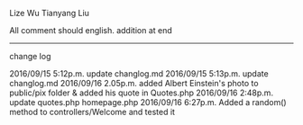 Lize Wu
Tianyang Liu

All comment should english.
addition at end

---------------------------------------------
change log

2016/09/15 5:12p.m. update changlog.md
2016/09/15 5:13p.m. update changlog.md
2016/09/16 2.05p.m. added Albert Einstein's photo to public/pix folder & added his quote in Quotes.php
2016/09/16 2:48p.m. update quotes.php homepage.php
2016/09/16 6:27p.m. Added a random() method to controllers/Welcome and tested it
